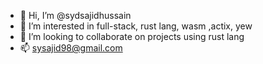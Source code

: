 - 👋 Hi, I’m @sydsajidhussain
- 👀 I’m interested in full-stack, rust lang, wasm ,actix, yew
- 💞️ I’m looking to collaborate on projects using rust lang
- 📫 sysajid98@gmail.com

<!---
sydsajidhussain/sydsajidhussain is a ✨ special ✨ repository because its `README.md` (this file) appears on your GitHub profile.
You can click the Preview link to take a look at your changes.
--->
